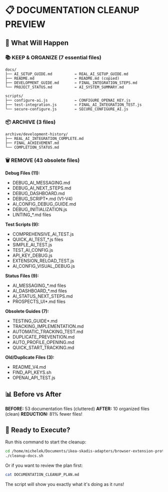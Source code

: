 # 📋 DOCUMENTATION CLEANUP PREVIEW

## 🎯 **What Will Happen**

### **📚 KEEP & ORGANIZE (7 essential files)**
```
docs/
├── AI_SETUP_GUIDE.md          ← REAL_AI_SETUP_GUIDE.md
├── README.md                  ← README.md (copied)
├── DEVELOPMENT_GUIDE.md       ← FINAL_INTEGRATION_STEPS.md
└── PROJECT_STATUS.md          ← AI_SYSTEM_SUMMARY.md

scripts/
├── configure-ai.js            ← CONFIGURE_OPENAI_KEY.js
├── test-integration.js        ← FINAL_AI_INTEGRATION_TEST.js
└── secure-configure.js        ← SECURE_CONFIGURE_AI.js
```

### **📦 ARCHIVE (3 files)**
```
archive/development-history/
├── REAL_AI_INTEGRATION_COMPLETE.md
├── FINAL_ACHIEVEMENT.md
└── COMPLETION_STATUS.md
```

### **🗑️ REMOVE (43 obsolete files)**

**Debug Files (11):**
- DEBUG_AI_MESSAGING.md
- DEBUG_AI_NEXT_STEPS.md  
- DEBUG_DASHBOARD.md
- DEBUG_SCRIPT*.md (V1-V4)
- AI_CONFIG_DEBUG_GUIDE.md
- DEBUG_INITIALIZATION.js
- LINTING_*.md files

**Test Scripts (9):**
- COMPREHENSIVE_AI_TEST.js
- QUICK_AI_TEST_*.js files
- SIMPLE_AI_TEST.js
- TEST_AI_CONFIG.js
- API_KEY_DEBUG.js
- EXTENSION_RELOAD_TEST.js
- AI_CONFIG_VISUAL_DEBUG.js

**Status Files (9):**
- AI_MESSAGING_*.md files
- AI_DASHBOARD_*.md files
- AI_STATUS_NEXT_STEPS.md
- PROSPECTS_UI*.md files

**Obsolete Guides (7):**
- TESTING_GUIDE*.md
- TRACKING_IMPLEMENTATION.md
- AUTOMATIC_TRACKING_TEST.md
- DUPLICATE_PREVENTION.md
- AUTO_PROFILE_OPENING.md
- QUICK_START_TRACKING.md

**Old/Duplicate Files (3):**
- README_V4.md
- FIND_API_KEYS.sh
- OPENAI_API_TEST.js

## 📊 **Before vs After**

**BEFORE:** 53 documentation files (cluttered)
**AFTER:** 10 organized files (clean)
**REDUCTION:** 81% fewer files!

## 🚀 **Ready to Execute?**

Run this command to start the cleanup:
```bash
cd /home/michelek/Documents/ikea-skadis-adapters/browser-extension-prototype
./cleanup-docs.sh
```

Or if you want to review the plan first:
```bash
cat DOCUMENTATION_CLEANUP_PLAN.md
```

The script will show you exactly what it's doing as it runs!
